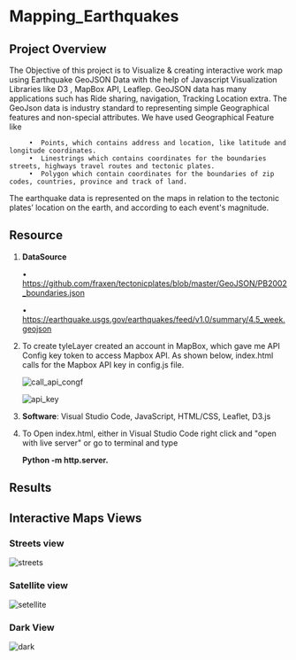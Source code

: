 # Mapping_Earthquakes

## Project Overview 

The Objective of this project is to Visualize & creating interactive work map using Earthquake GeoJSON Data with the help of Javascript Visualization Libraries like D3 , MapBox API, Leaflep. GeoJSON data has many applications such has Ride sharing, navigation, Tracking Location extra. The GeoJson data is industry standard to representing simple Geographical features and non-special attributes. 
    We have used Geographical Feature like 
    
         •	Points, which contains address and location, like latitude and longitude coordinates.
         •  Linestrings which contains coordinates for the boundaries  streets, highways travel routes and tectonic plates.
         •  Polygon which contain coordinates for the boundaries of zip codes, countries, province and track of land.

The earthquake data is represented on the maps in relation to the tectonic plates’ location on the earth, and according to each event's magnitude.

## Resource 
1. **DataSource** 

    •   https://github.com/fraxen/tectonicplates/blob/master/GeoJSON/PB2002_boundaries.json
    
    •   https://earthquake.usgs.gov/earthquakes/feed/v1.0/summary/4.5_week.geojson
    
2. To create tyleLayer created an account in MapBox, which gave me API Config key token to access Mapbox API.
   As shown below, index.html calls for the Mapbox API key in config.js file.

    ![call_api_congf](https://user-images.githubusercontent.com/91766890/149880977-5c7c7919-c0fb-4eb0-a5f7-b30803c2aa71.PNG)

    ![api_key](https://user-images.githubusercontent.com/91766890/149881014-5dd5df6e-c7e3-45ab-9cda-170846c126c1.PNG)

3. **Software**: Visual Studio Code, JavaScript, HTML/CSS, Leaflet, D3.js
4. To Open index.html, either in Visual Studio Code right click and "open with live server" or go to terminal and type
    
    **Python -m http.server.**

## Results

## Interactive Maps Views
### Streets view

![streets](https://user-images.githubusercontent.com/91766890/149881115-d1ad7ec6-3bcf-4ba5-8b46-79fc838cb4de.PNG)

### Satellite view
![setellite](https://user-images.githubusercontent.com/91766890/149881132-1ffd5bee-7ca3-4d4c-9a59-30896b656eb7.PNG)

### Dark View
![dark](https://user-images.githubusercontent.com/91766890/149881152-41e23f48-8b7a-4a27-aacb-78a9359989c2.PNG)

